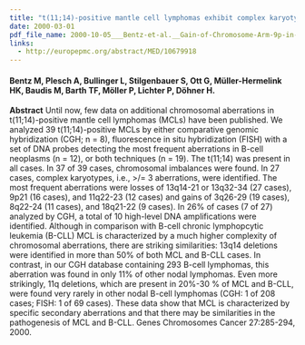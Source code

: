 ```yaml
---
title: "t(11;14)-positive mantle cell lymphomas exhibit complex karyotypes and share similarities with B-cell chronic lymphocytic leukemia"
date: 2000-03-01
pdf_file_name: 2000-10-05___Bentz-et-al.__Gain-of-Chromosome-Arm-9p-in-Primary-Mediastinal-B-Cell-Lymphoma__Genes-Chromosomes-Cancer.pdf
links:
  - http://europepmc.org/abstract/MED/10679918
---
```


#### Bentz M, Plesch A, Bullinger L, Stilgenbauer S, Ott G, Müller-Hermelink HK, Baudis M, Barth TF, Möller P, Lichter P, Döhner H.

**Abstract** Until now, few data on additional chromosomal aberrations in t(11;14)-positive mantle cell lymphomas (MCLs) have been published. We analyzed 39 t(11;14)-positive MCLs by either comparative genomic hybridization (CGH; n = 8), fluorescence in situ hybridization (FISH) with a set of DNA probes detecting the most frequent aberrations in B-cell neoplasms (n = 12), or both techniques (n = 19). The t(11;14) was present in all cases. In 37 of 39 cases, chromosomal imbalances were found.<!--more--> In 27 cases, complex karyotypes, i.e., &gt;/= 3 aberrations, were identified. The most frequent aberrations were losses of 13q14-21 or 13q32-34 (27 cases), 9p21 (16 cases), and 11q22-23 (12 cases) and gains of 3q26-29 (19 cases), 8q22-24 (11 cases), and 18q21-22 (9 cases). In 26% of cases (7 of 27) analyzed by CGH, a total of 10 high-level DNA amplifications were identified. Although in comparison with B-cell chronic lymphopcytic leukemia (B-CLL) MCL is characterized by a much higher complexity of chromosomal aberrations, there are striking similarities: 13q14 deletions were identified in more than 50% of both MCL and B-CLL cases. In contrast, in our CGH database containing 293 B-cell lymphomas, this aberration was found in only 11% of other nodal lymphomas. Even more strikingly, 11q deletions, which are present in 20%-30 % of MCL and B-CLL, were found very rarely in other nodal B-cell lymphomas (CGH: 1 of 208 cases; FISH: 1 of 69 cases). These data show that MCL is characterized by specific secondary aberrations and that there may be similarities in the pathogenesis of MCL and B-CLL. Genes Chromosomes Cancer 27:285-294, 2000.
